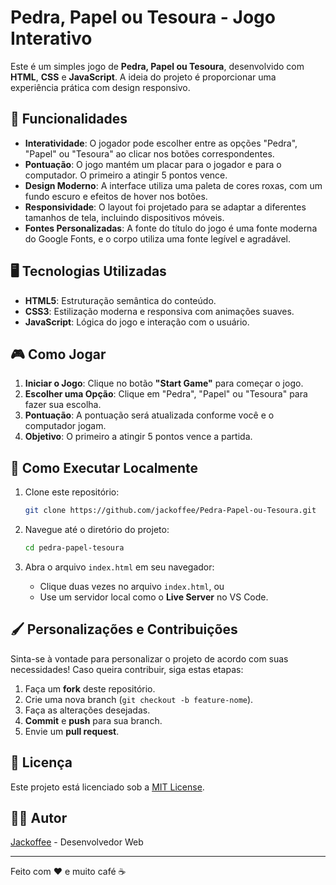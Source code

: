# Pedra, Papel ou Tesoura - Jogo Interativo

Este é um simples jogo de **Pedra, Papel ou Tesoura**, desenvolvido com **HTML**, **CSS** e **JavaScript**. A ideia do projeto é proporcionar uma experiência prática com design responsivo.

## 🚀 Funcionalidades

- **Interatividade**: O jogador pode escolher entre as opções "Pedra", "Papel" ou "Tesoura" ao clicar nos botões correspondentes.
- **Pontuação**: O jogo mantém um placar para o jogador e para o computador. O primeiro a atingir 5 pontos vence.
- **Design Moderno**: A interface utiliza uma paleta de cores roxas, com um fundo escuro e efeitos de hover nos botões.
- **Responsividade**: O layout foi projetado para se adaptar a diferentes tamanhos de tela, incluindo dispositivos móveis.
- **Fontes Personalizadas**: A fonte do título do jogo é uma fonte moderna do Google Fonts, e o corpo utiliza uma fonte legível e agradável.

## 🖥️ Tecnologias Utilizadas

- **HTML5**: Estruturação semântica do conteúdo.
- **CSS3**: Estilização moderna e responsiva com animações suaves.
- **JavaScript**: Lógica do jogo e interação com o usuário.

## 🎮 Como Jogar

1. **Iniciar o Jogo**: Clique no botão **"Start Game"** para começar o jogo.
2. **Escolher uma Opção**: Clique em "Pedra", "Papel" ou "Tesoura" para fazer sua escolha.
3. **Pontuação**: A pontuação será atualizada conforme você e o computador jogam.
4. **Objetivo**: O primeiro a atingir 5 pontos vence a partida.

## 🔧 Como Executar Localmente

1. Clone este repositório:
    ```bash
    git clone https://github.com/jackoffee/Pedra-Papel-ou-Tesoura.git
    ```

2. Navegue até o diretório do projeto:
    ```bash
    cd pedra-papel-tesoura
    ```

3. Abra o arquivo `index.html` em seu navegador:
    - Clique duas vezes no arquivo `index.html`, ou
    - Use um servidor local como o **Live Server** no VS Code.

## 🖌️ Personalizações e Contribuições

Sinta-se à vontade para personalizar o projeto de acordo com suas necessidades! Caso queira contribuir, siga estas etapas:

1. Faça um **fork** deste repositório.
2. Crie uma nova branch (`git checkout -b feature-nome`).
3. Faça as alterações desejadas.
4. **Commit** e **push** para sua branch.
5. Envie um **pull request**.

## 📜 Licença

Este projeto está licenciado sob a [MIT License](LICENSE).

## 👨‍💻 Autor

[Jackoffee](https://github.com/jckff) - Desenvolvedor Web

---

Feito com ❤️ e muito café ☕️
